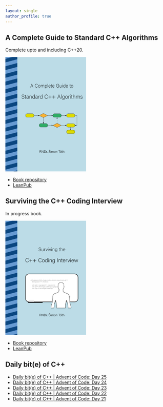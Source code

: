 ```yaml
---
layout: single
author_profile: true
---
```


## A Complete Guide to Standard C++ Algorithms

Complete upto and including C++20.

[<img src="assets/images/book_algorithms_cover.png" width="50%">](https://leanpub.com/cpp-algorithms-guide)

- [Book repository](https://github.com/HappyCerberus/book-cpp-algorithms)
- [LeanPub](https://leanpub.com/cpp-algorithms-guide)

## Surviving the C++ Coding Interview

In progress book.

[<img src="assets/images/book_coding_interview_cover.png" width="50%">](https://leanpub.com/cpp-coding-interview)

- [Book repository](https://leanpub.com/cpp-coding-interview)
- [LeanPub](https://leanpub.com/cpp-coding-interview)

## Daily bit(e) of C++

<ul>
<!-- SUBSTACK:START --><li><a href="https://simontoth.substack.com/p/daily-bite-of-c-advent-of-code-day-a0d">Daily bit&lpar;e&rpar; of C++ | Advent of Code: Day 25</a></li><li><a href="https://simontoth.substack.com/p/daily-bite-of-c-advent-of-code-day-31a">Daily bit&lpar;e&rpar; of C++ | Advent of Code: Day 24</a></li><li><a href="https://simontoth.substack.com/p/daily-bite-of-c-advent-of-code-day-f2d">Daily bit&lpar;e&rpar; of C++ | Advent of Code: Day 23</a></li><li><a href="https://simontoth.substack.com/p/daily-bite-of-c-advent-of-code-day-13d">Daily bit&lpar;e&rpar; of C++ | Advent of Code: Day 22</a></li><li><a href="https://simontoth.substack.com/p/daily-bite-of-c-advent-of-code-day-f73">Daily bit&lpar;e&rpar; of C++ | Advent of Code: Day 21</a></li><!-- SUBSTACK:END -->
</ul>